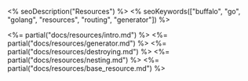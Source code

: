 <% seoDescription("Resources") %>
<% seoKeywords(["buffalo", "go", "golang", "resources", "routing", "generator"]) %>

<%= partial("docs/resources/intro.md") %>
<%= partial("docs/resources/generator.md") %>
<%= partial("docs/resources/destroying.md") %>
<%= partial("docs/resources/nesting.md") %>
<%= partial("docs/resources/base_resource.md") %>

